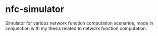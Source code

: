 # nfc-simulator
Simulator for various network function computation scenarios, made in conjunction with my thesis related to network function computation.
